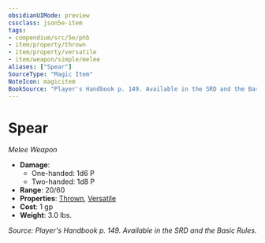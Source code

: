 ```yaml
---
obsidianUIMode: preview
cssclass: json5e-item
tags:
- compendium/src/5e/phb
- item/property/thrown
- item/property/versatile
- item/weapon/simple/melee
aliases: ["Spear"]
SourceType: "Magic Item"
NoteIcon: magicitem
BookSource: "Player's Handbook p. 149. Available in the SRD and the Basic Rules."
---
```

# Spear
*Melee Weapon*  

- **Damage**:
  - One-handed: 1d6 P
  - Two-handed: 1d8 P
- **Range**: 20/60
- **Properties**: [Thrown](/2-Mechanics/CLI/rules/item-properties.md#Thrown), [Versatile](/2-Mechanics/CLI/rules/item-properties.md#Versatile)
- **Cost**: 1 gp
- **Weight**: 3.0 lbs.

*Source: Player's Handbook p. 149. Available in the SRD and the Basic Rules.*